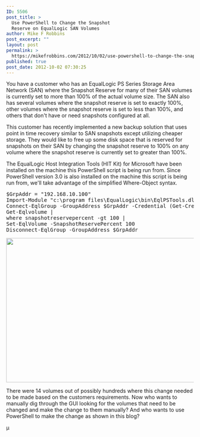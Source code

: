 ```yaml
---
ID: 5506
post_title: >
  Use PowerShell to Change the Snapshot
  Reserve on EqualLogic SAN Volumes
author: Mike F Robbins
post_excerpt: ""
layout: post
permalink: >
  https://mikefrobbins.com/2012/10/02/use-powershell-to-change-the-snapshot-reserve-on-equallogic-san-volumes/
published: true
post_date: 2012-10-02 07:30:25
---
```

You have a customer who has an EqualLogic PS Series Storage Area Network (SAN) where the Snapshot Reserve for many of their SAN volumes is currently set to more than 100% of the actual volume size. The SAN also has several volumes where the snapshot reserve is set to exactly 100%, other volumes where the snapshot reserve is set to less than 100%, and others that don't have or need snapshots configured at all.

This customer has recently implemented a new backup solution that uses point in time recovery similar to SAN snapshots except utilizing cheaper storage. They would like to free up some disk space that is reserved for snapshots on their SAN by changing the snapshot reserve to 100% on any volume where the snapshot reserve is currently set to greater than 100%.

The EqualLogic Host Integration Tools (HIT Kit) for Microsoft have been installed on the machine this PowerShell script is being run from. Since PowerShell version 3.0 is also installed on the machine this script is being run from, we'll take advantage of the simplified Where-Object syntax.
<pre class="lang:ps decode:true">$GrpAddr = "192.168.10.100"
Import-Module "c:\program files\EqualLogic\bin\EqlPSTools.dll"
Connect-EqlGroup -GroupAddress $GrpAddr -Credential (Get-Credential)
Get-Eqlvolume |
where snapshotreservepercent -gt 100 |
Set-EqlVolume -SnapshotReservePercent 100
Disconnect-EqlGroup -GroupAddress $GrpAddr</pre>
<a href="http://mikefrobbins.com/wp-content/uploads/2012/10/eql-snapshot100percent.jpg"><img class="alignnone size-full wp-image-5507" title="eql-snapshot100percent" alt="" src="http://mikefrobbins.com/wp-content/uploads/2012/10/eql-snapshot100percent.jpg" width="640" height="388" /></a>

There were 14 volumes out of possibly hundreds where this change needed to be made based on the customers requirements. Now who wants to manually dig through the GUI looking for the volumes that need to be changed and make the change to them manually? And who wants to use PowerShell to make the change as shown in this blog?

µ